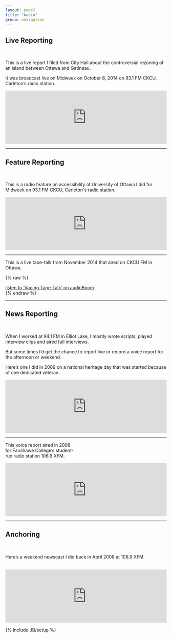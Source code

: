 ```yaml
---
layout: page2
title: "Audio"
group: navigation
---
```

<html>
<body>

<h2>Live Reporting</h2>
<br>
<p>This is a live report I filed from City Hall about the controversial rezoning of an island between Ottawa and Gatineau. </p><p>It was broadcast live on Midweek on October 8, 2014 on 93.1 FM CKCU, Carleton’s radio station.</p>

<iframe width="100%" height="166" scrolling="no" frameborder="no" src="https://w.soundcloud.com/player/?url=https%3A//api.soundcloud.com/tracks/171507549&amp;color=ff5500&amp;auto_play=false&amp;hide_related=false&amp;show_comments=true&amp;show_user=true&amp;show_reposts=false"></iframe>

<hr>

<h2>Feature Reporting</h2>
<br>
<p>This is a radio feature on accessibility at University of Ottawa I did for Midweek on 93.1 FM CKCU, Carleton's radio station.</p>

<iframe width="100%" height="166" scrolling="no" frameborder="no" src="https://w.soundcloud.com/player/?url=https%3A//api.soundcloud.com/tracks/171510421&amp;color=ff5500&amp;auto_play=false&amp;hide_related=false&amp;show_comments=true&amp;show_user=true&amp;show_reposts=false"></iframe>

<hr>

<p>This is a live tape-talk from November 2014 that aired on CKCU FM in Ottawa.</p> 

{% raw %}
<div class="ab-player" data-boourl="http://audioboom.com/boos/3160860-vaping-tape-talk/embed/v3?eid=AQAAACXxS1UcOzAA" data-boowidth="100%" data-maxheight="150" data-iframestyle="background-color:transparent; display:block; min-width:300px; max-width:700px;" style="background-color:transparent;"><a href="https://audioboom.com/boos/3160860-vaping-tape-talk">listen to &#x2018;Vaping Tape-Talk&#x2019; on audioBoom</a></div>
<script type="text/javascript">(function() { var po = document.createElement("script"); po.type = "text/javascript"; po.async = true; po.src = "https://d15mj6e6qmt1na.cloudfront.net/cdn/embed.js"; var s = document.getElementsByTagName("script")[0]; s.parentNode.insertBefore(po, s); })();</script>
{% endraw %}

<hr>

<h2>News Reporting</h2>
<br>
<p>When I worked at 94.1 FM in Elliot Lake, I mostly wrote scripts, played interview clips and aired full interviews.</p><p>But some times I’d get the chance to report live or record a voice report for the afternoon or weekend. </p><p>Here’s one I did in 2009 on a national heritage day that was started because of one dedicated veteran.</p>

<iframe width="100%" height="166" scrolling="no" frameborder="no" src="https://w.soundcloud.com/player/?url=https%3A//api.soundcloud.com/tracks/157736881&amp;color=ff5500&amp;auto_play=false&amp;hide_related=false&amp;show_comments=true&amp;show_user=true&amp;show_reposts=false"></iframe>

<hr>
<p style="margin-right:20em;">This voice report aired in 2008 for Fanshawe College’s student-run radio station 106.9 XFM.</p>

<iframe width="100%" height="166" scrolling="no" frameborder="no" src="https://w.soundcloud.com/player/?url=https%3A//api.soundcloud.com/tracks/118921832&amp;color=ff5500&amp;auto_play=false&amp;hide_related=false&amp;show_comments=true&amp;show_user=true&amp;show_reposts=false"></iframe>

<hr>

<h2>Anchoring</h2>
<br>
<p>Here’s a weekend newscast I did back in April 2008 at 106.9 XFM.</p>
<br>
<iframe width="100%" height="166" scrolling="no" frameborder="no" src="https://w.soundcloud.com/player/?url=https%3A//api.soundcloud.com/tracks/35918514&amp;color=ff5500&amp;auto_play=false&amp;hide_related=false&amp;show_comments=true&amp;show_user=true&amp;show_reposts=false"></iframe>
                                                                                                                                
{% include JB/setup %}


